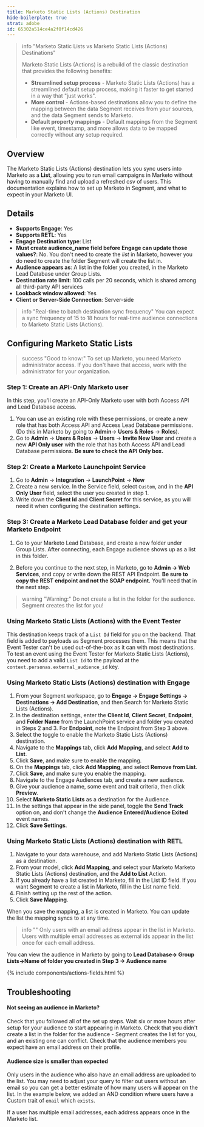 ```yaml
---
title: Marketo Static Lists (Actions) Destination
hide-boilerplate: true
strat: adobe
id: 65302a514ce4a2f0f14cd426
---
```

> info "Marketo Static Lists vs Marketo Static Lists (Actions) Destinations"
>
> Marketo Static Lists (Actions) is a rebuild of the classic destination that provides the following benefits:
> 
> - **Streamlined setup process** - Marketo Static Lists (Actions) has a streamlined default setup process, making it faster to get started in a way that "just works".
> - **More control** - Actions-based destinations allow you to define the mapping between the data Segment receives from your sources, and the data Segment sends to Marketo.
> - **Default property mappings** - Default mappings from the Segment like event, timestamp, and more allows data to be mapped correctly without any setup required.

## Overview

The Marketo Static Lists (Actions) destination lets you sync users into Marketo as a **List**, allowing you to run email campaigns in Marketo without having to manually find and upload a refreshed csv of users. This documentation explains how to set up Marketo in Segment, and what to expect in your Marketo UI.

## Details

- **Supports Engage**: Yes
- **Supports RETL**: Yes
- **Engage Destination type**: List
- **Must create audience_name field before Engage can update those values?**: No. You don't need to create the _list_ in Marketo, however you do need to create the folder Segment will create the list in.
- **Audience appears as**: A list in the folder you created, in the Marketo Lead Database under Group Lists.
- **Destination rate limit**: 100 calls per 20 seconds, which is shared among all third-party API services
- **Lookback window allowed**: Yes
- **Client or Server-Side Connection**: Server-side

> info "Real-time to batch destination sync frequency"
> You can expect a sync frequency of 15 to 18 hours for real-time audience connections to Marketo Static Lists (Actions).

## Configuring Marketo Static Lists

> success "Good to know:"
> To set up Marketo, you need Marketo administrator access. If you don't have that access, work with the administrator for your organization.

### Step 1: Create an API-Only Marketo user

In this step, you'll create an API-Only Marketo user with both Access API and Lead Database access.

1. You can use an existing role with these permissions, or create a new role that has both Access API and Access Lead Database permissions. (Do this in Marketo by going to **Admin**→ **Users & Roles** → **Roles**).
2. Go to **Admin** → **Users & Roles** → **Users** → **Invite New User** and create a new **API Only user** with the role that has both Access API and Lead Database permissions. **Be sure to check the API Only box.**

### Step 2: Create a Marketo Launchpoint Service

1. Go to **Admin** → **Integration** → **LaunchPoint** → **New**
2. Create a new service. In the Service field, select `Custom`, and in the **API Only User** field, select the user you created in step 1.
3. Write down the **Client Id** and **Client Secret** for this service, as you will need it when configuring the destination settings.

### Step 3: Create a Marketo Lead Database folder and get your Marketo Endpoint

1. Go to your Marketo Lead Database, and create a new folder under Group Lists. After connecting, each Engage audience shows up as a list in this folder.

2. Before you continue to the next step, in Marketo, go to **Admin → Web Services**, and copy or write down the REST API Endpoint. **Be sure to copy the REST endpoint and not the SOAP endpoint.** You'll need that in the next step.

> warning "Warning:"
> Do not create a list in the folder for the audience. Segment creates the list for you!

### Using Marketo Static Lists (Actions) with the Event Tester
This destination keeps track of a `List Id` field for you on the backend. That field is added to payloads as Segment processes them. This means that the Event Tester can't be used out-of-the-box as it can with most destinations. To test an event using the Event Tester for Marketo Static Lists (Actions), you need to add a valid `List Id` to the payload at the `context.personas.external_audience_id` key.

### Using Marketo Static Lists (Actions) destination with Engage

1. From your Segment workspace, go to **Engage → Engage Settings → Destinations → Add Destination**, and then Search for Marketo Static Lists (Actions).
2. In the destination settings, enter the **Client Id**, **Client Secret**, **Endpoint**, and **Folder Name** from the LaunchPoint service and folder you created in Steps 2 and 3. For **Endpoint**, note the Endpoint from Step 3 above.
3. Select the toggle to enable the Marketo Static Lists (Actions) destination.
4. Navigate to the **Mappings** tab, click **Add Mapping**, and select **Add to List**. 
6. Click **Save**, and make sure to enable the mapping. 
7. On the **Mappings** tab, click **Add Mapping**, and select **Remove from List**. 
8. Click **Save**, and make sure you enable the mapping. 
9. Navigate to the Engage Audiences tab, and create a new audience.
10. Give your audience a name, some event and trait criteria, then click **Preview**.
11. Select **Marketo Static Lists** as a destination for the Audience.
12. In the settings that appear in the side panel, toggle the **Send Track** option on, and don't change the **Audience Entered/Audience Exited** event names.
13. Click **Save Settings**.

### Using Marketo Static Lists (Actions) destination with RETL

1. Navigate to your data warehouse, and add Marketo Static Lists (Actions) as a destination.
2. From your model, click **Add Mapping**, and select your Marketo Marketo Static Lists (Actions) destination, and the **Add to List** Action.
3. If you already have a list created in Marketo, fill in the List ID field. If you want Segment to create a list in Marketo, fill in the List name field. 
4. Finish setting up the rest of the action.
5. Click **Save Mapping**.

When you save the mapping, a list is created in Marketo. You can update the list the mapping syncs to at any time. 

> info ""
> Only users with an email address appear in the list in Marketo. Users with multiple email addresses as external ids appear in the list once for each email address.

You can view the audience in Marketo by going to **Lead Database→ Group Lists→Name of folder you created in Step 3 → Audience name**

{% include components/actions-fields.html %}

## Troubleshooting

#### Not seeing an audience in Marketo?
Check that you followed all of the set up steps. Wait six or more hours after setup for your audience to start appearing in Marketo. Check that you didn't create a list in the folder for the audience - Segment creates the list for you, and an existing one can conflict. Check that the audience members you expect have an email address on their profile.

#### Audience size is smaller than expected
Only users in the audience who also have an email address are uploaded to the list. You may need to adjust your query to filter out users without an email so you can get a better estimate of how many users will appear on the list. In the example below, we added an AND condition where users have a Custom trait of `email` which `exists`.

If a user has multiple email addresses, each address appears once in the Marketo list. 
